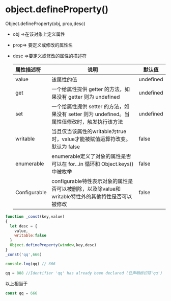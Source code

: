 # object.defineProperty()

Object.defineProperty(obj, prop,desc)

+ obj =>在该对象上定义属性

+ prop=> 要定义或修改的属性名

+ desc =>要定义或修改的属性的描述符

  | 属性描述符   | 说明                                                         | 默认值    |
  | :----------- | ------------------------------------------------------------ | --------- |
  | value        | 该属性的值                                                   | undefined |
  | get          | 一个给属性提供 getter 的方法，如果没有 getter 则为 undefined | undefined |
  | set          | 一个给属性提供 setter 的方法，如果没有 setter 则为 undefined。当属性值修改时，触发执行该方法 | undefined |
  | writable     | 当且仅当该属性的writable为true时，value才能被赋值运算符改变。默认为 false | false     |
  | enumerable   | enumerable定义了对象的属性是否可以在 for...in 循环和 Object.keys() 中被枚举 | false     |
  | Configurable | configurable特性表示对象的属性是否可以被删除，以及除value和writable特性外的其他特性是否可以被修改 | false     |

  

```javascript
function _const(key,value)
{
  let desc = {
    value,
    writable:false
  }
  Object.defineProperty(window,key,desc)
}
_const('qq',666)

console.log(qq) // 666

qq = 888 //Identifier 'qq' has already been declared (已声明标识符'qq')
```

以上相当于

```javascript
const qq = 666
```

